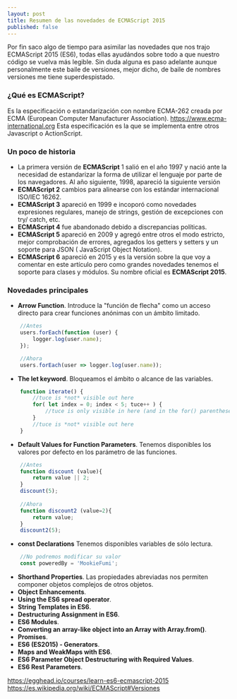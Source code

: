 ```yaml
---
layout: post
title: Resumen de las novedades de ECMAScript 2015
published: false
---
```


Por fin saco algo de tiempo para asimilar las novedades que nos trajo ECMAScript 2015 (ES6), todas ellas ayudándos sobre todo a que nuestro código se vuelva más legible. Sin duda alguna es paso adelante aunque personalmente este baile de versiones, mejor dicho, de baile de nombres versiones me tiene superdespistado.

### ¿Qué es ECMAScript? 
Es la especificación o estandarización con nombre ECMA-262 creada por ECMA (European Computer Manufacturer Association). https://www.ecma-international.org Esta especificación es la que se implementa entre otros Javascript o ActionScript. 

### Un poco de historia
* La primera versión de **ECMAScript** 1 salió en el año 1997 y nació ante la necesidad de estandarizar la forma de utilizar el lenguaje por parte de los navegadores. Al año siguiente, 1998, apareció la siguiente versión  
* **ECMAScript 2** cambios para alinearse con los estándar internacional ISO/IEC 16262.
* **ECMAScript 3** apareció en 1999 e incoporó como novedades expresiones regulares, manejo de strings, gestión de excepciones con try/ catch, etc.
* **ECMAScript 4** fue abandonado debido a discrepancias políticas.
* **ECMAScript 5** apareció en 2009 y agregó entre otros el modo estricto, mejor comprobación de errores, agregados los getters y setters y un soporte para JSON ( JavaScript Object Notation).
* **ECMAScript 6** apareció en 2015 y es la versión sobre la que voy a comentar en este artículo pero como grandes novedades tenemos el soporte para clases y módulos. Su nombre oficial es **ECMAScript 2015**.

### Novedades principales
*  **Arrow Function**. Introduce la "función de flecha" como un acceso directo para crear funciones anónimas con un ámbito limitado.

```javascript
    //Antes
    users.forEach(function (user) {
        logger.log(user.name);
    });

    //Ahora
    users.forEach(user => logger.log(user.name));
```
* **The let keyword**. Bloqueamos el ámbito o alcance de las variables.

```javascript
    function iterate() {
        //tuce is *not* visible out here
        for( let index = 0; index < 5; tuce++ ) {
            //tuce is only visible in here (and in the for() parentheses)
        }
        //tuce is *not* visible out here
    }
```
* **Default Values for Function Parameters**. Tenemos disponibles los valores por defecto en los parámetro de las funciones.

```javascript
    //Antes
    function discount (value){
        return value || 2;
    }
    discount(5);
    
    //Ahora
    function discount2 (value=2){
        return value;
    }
    discount2(5);
```
* **const Declarations** Tenemos disponibles variables de sólo lectura.

```javascript
    //No podremos modificar su valor
    const poweredBy = 'MookieFumi';
```
* **Shorthand Properties**. Las propiedades abreviadas nos permiten componer objetos complejos de otros objetos.
* **Object Enhancements**. 
* **Using the ES6 spread operator**. 
* **String Templates in ES6**. 
* **Destructuring Assignment in ES6**. 
* **ES6 Modules**. 
* **Converting an array-like object into an Array with Array.from()**. 
* **Promises**. 
* **ES6 (ES2015) - Generators**. 
* **Maps and WeakMaps with ES6**. 
* **ES6 Parameter Object Destructuring with Required Values**. 
* **ES6 Rest Parameters**. 

https://egghead.io/courses/learn-es6-ecmascript-2015
https://es.wikipedia.org/wiki/ECMAScript#Versiones
